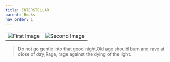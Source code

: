 ```yaml
---
title: INTERSTELLAR
parent: Books
nav_order: 1
---
```


<table>
  <tr>
    <td><img src="https://deepbytesblog.s3.bitiful.net/INTERSTELLAR-1.jpg" alt="First Image" /></td>
    <td><img src="https://deepbytesblog.s3.bitiful.net/INTERSTELLAR-2.jpg" alt="Second Image" /></td>
  </tr>
</table>

> Do not go gentle into that good night,Old age should burn and rave at close of day;Rage, rage against the dying of the light.
